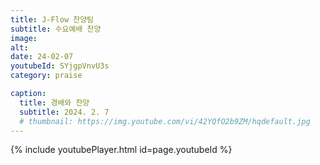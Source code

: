 ```yaml
---
title: J-Flow 찬양팀
subtitle: 수요예배 찬양
image:
alt:
date: 24-02-07
youtubeId: SYjgpVnvU3s
category: praise

caption:
  title: 경배와 찬양
  subtitle: 2024. 2. 7
  # thumbnail: https://img.youtube.com/vi/42YQfO2b9ZM/hqdefault.jpg
---
```


{% include youtubePlayer.html id=page.youtubeId %}
